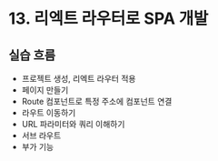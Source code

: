 # 13. 리엑트 라우터로 SPA 개발

## 실습 흐름

- 프로젝트 생성, 리엑트 라우터 적용
- 페이지 만들기
- Route 컴포넌트로 특정 주소에 컴포넌트 연결
- 라우트 이동하기
- URL 파라미터와 쿼리 이해하기
- 서브 라우트
- 부가 기능



